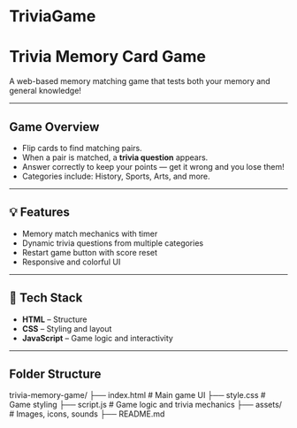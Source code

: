 # TriviaGame
# Trivia Memory Card Game

A web-based memory matching game that tests both your memory and general knowledge!

---

## Game Overview

- Flip cards to find matching pairs.
- When a pair is matched, a **trivia question** appears.
- Answer correctly to keep your points — get it wrong and you lose them!
- Categories include: History, Sports, Arts, and more.

---

## 💡 Features

- Memory match mechanics with timer
- Dynamic trivia questions from multiple categories
-  Restart game button with score reset
- Responsive and colorful UI

---

## 🔧 Tech Stack

- **HTML** – Structure
- **CSS** – Styling and layout
- **JavaScript** – Game logic and interactivity

---

##  Folder Structure


trivia-memory-game/
├── index.html # Main game UI
├── style.css # Game styling
├── script.js # Game logic and trivia mechanics
├── assets/ # Images, icons, sounds
├── README.md

